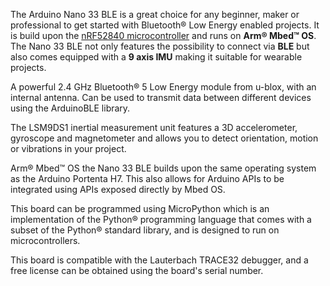 <FeatureDescription>

The Arduino Nano 33 BLE is a great choice for any beginner, maker or professional to get started with Bluetooth® Low Energy enabled projects. It is build upon the [nRF52840 microcontroller](https://content.arduino.cc/assets/Nano_BLE_MCU-nRF52840_PS_v1.1.pdf) and runs on **Arm® Mbed™ OS**. The Nano 33 BLE not only features the possibility to connect via **BLE** but also comes equipped with a **9 axis IMU** making it suitable for wearable projects. 
</FeatureDescription>


<FeatureList>
<Feature title="Bluetooth®" image="bluetooth">

  A powerful 2.4 GHz Bluetooth® 5 Low Energy module from u-blox, with an internal antenna. Can be used to transmit data between different devices 
  using the ArduinoBLE library.

  <FeatureLink variant="primary" title="Documentation" url="/tutorials/nano-33-ble-sense/ble-device-to-device"/>
  <FeatureLink variant="secondary" title="Library" url="https://www.arduino.cc/reference/en/libraries/arduinoble/"/>
</Feature>

<Feature title="IMU for Motion Detection" image="imu">

  The LSM9DS1 inertial measurement unit features a 3D accelerometer, gyroscope and magnetometer and allows you to detect orientation, motion or 
  vibrations in your project.

  <FeatureLink variant="primary" title="Documentation" url="/tutorials/nano-33-ble/imu-accelerometer"/>
  <FeatureLink variant="secondary" title="Library" url="https://www.arduino.cc/reference/en/libraries/arduino_lsm9ds1/"/>
</Feature>

<Feature title="Arm® Mbed™ OS" image="core">

  Arm® Mbed™ OS the Nano 33 BLE builds upon the same operating system as the Arduino Portenta H7. This also allows for Arduino APIs to be 
  integrated using APIs exposed directly by Mbed OS.

  <FeatureLink variant="primary" title="Documentation" url="https://os.mbed.com/docs/mbed-os"/>
</Feature>

<Feature title="Python® Support" image="python">

  This board can be programmed using MicroPython which is an implementation of the Python® programming language that comes with a subset of the Python® 
  standard library, and is designed to run on microcontrollers.

  <FeatureLink variant="primary" title="Documentation" url="/tutorials/nano-33-ble/getting-started-omv"/>
</Feature>

<Feature title="Lauterbach TRACE32 debugger" image="file-icon">

  This board is compatible with the Lauterbach TRACE32 debugger, and a free license can be obtained using the board's serial number.

  <FeatureLink variant="primary" title="Documentation" url="/tutorials/nano-33-ble/trace-32"/>
  <FeatureLink variant="secondary" title="Download" url="https://www.lauterbach.com/frames.html?download_demo.html"/>
</Feature>


</FeatureList>
